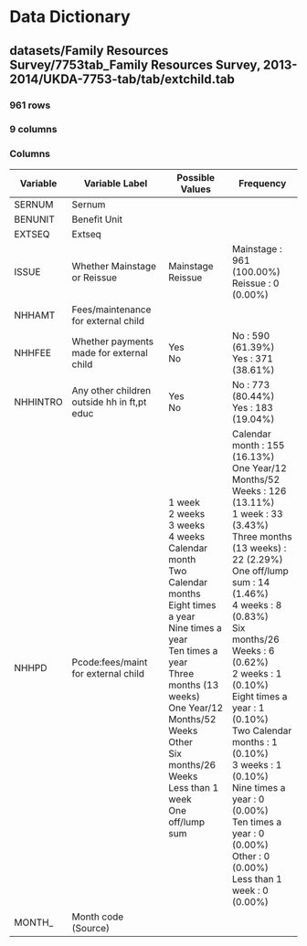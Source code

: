 # Data Dictionary

## datasets/Family Resources Survey/7753tab_Family Resources Survey, 2013-2014/UKDA-7753-tab/tab/extchild.tab

### 961 rows

### 9 columns

### Columns

| Variable | Variable Label | Possible Values | Frequency |
| --- | --- | --- | --- |
| SERNUM | Sernum |  |  |
| BENUNIT | Benefit Unit |  |  |
| EXTSEQ | Extseq |  |  |
| ISSUE | Whether Mainstage or Reissue | Mainstage <br/>Reissue  | Mainstage : 961 (100.00%)<br/>Reissue : 0 (0.00%) |
| NHHAMT | Fees/maintenance for external child |  |  |
| NHHFEE | Whether payments made for external child | Yes <br/>No  | No : 590 (61.39%)<br/>Yes : 371 (38.61%) |
| NHHINTRO | Any other children outside hh in ft,pt educ | Yes <br/>No  | No : 773 (80.44%)<br/>Yes : 183 (19.04%) |
| NHHPD | Pcode:fees/maint for external child | 1 week <br/>2 weeks <br/>3 weeks <br/>4 weeks <br/>Calendar month <br/>Two Calendar months <br/>Eight times a year <br/>Nine times a year <br/>Ten times a year <br/>Three months (13 weeks) <br/>One Year/12  Months/52 Weeks <br/>Other <br/>Six months/26 Weeks <br/>Less than 1 week <br/>One off/lump sum  | Calendar month : 155 (16.13%)<br/>One Year/12  Months/52 Weeks : 126 (13.11%)<br/>1 week : 33 (3.43%)<br/>Three months (13 weeks) : 22 (2.29%)<br/>One off/lump sum : 14 (1.46%)<br/>4 weeks : 8 (0.83%)<br/>Six months/26 Weeks : 6 (0.62%)<br/>2 weeks : 1 (0.10%)<br/>Eight times a year : 1 (0.10%)<br/>Two Calendar months : 1 (0.10%)<br/>3 weeks : 1 (0.10%)<br/>Nine times a year : 0 (0.00%)<br/>Ten times a year : 0 (0.00%)<br/>Other : 0 (0.00%)<br/>Less than 1 week : 0 (0.00%) |
| MONTH_ | Month code (Source) |  |  |
